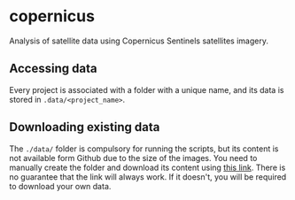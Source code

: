 # copernicus
Analysis of satellite data using Copernicus Sentinels satellites imagery.

## Accessing data
Every project is associated with a folder with a unique name, and its data is stored in `.data/<project_name>`.
## Downloading existing data
The `./data/` folder is compulsory for running the scripts, but its content is not available form Github due to the size of the images. You need to manually create the folder and download its content using [this link](https://drive.google.com/drive/folders/1-1b3cmbvDYW0IraTEe_78Ws4OEvsFnsT?usp=sharing). There is no guarantee that the link will always work. If it doesn't, you will be required to download your own data.

